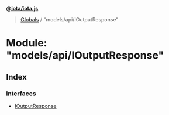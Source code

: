 **[@iota/iota.js](../README.md)**

> [Globals](../README.md) / "models/api/IOutputResponse"

# Module: "models/api/IOutputResponse"

## Index

### Interfaces

* [IOutputResponse](../interfaces/_models_api_ioutputresponse_.ioutputresponse.md)
